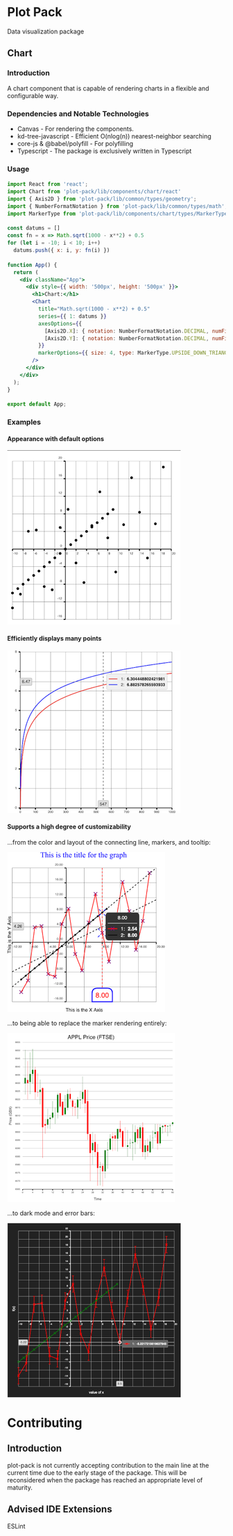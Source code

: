 # Plot Pack

Data visualization package

## Chart

### Introduction

A chart component that is capable of rendering charts in a flexible and configurable way.

### Dependencies and Notable Technologies

* Canvas - For rendering the components.
* kd-tree-javascript - Efficient O(nlog(n)) nearest-neighbor searching
* core-js & @babel/polyfill - For polyfilling
* Typescript - The package is exclusively written in Typescript

### Usage

```jsx
import React from 'react';
import Chart from 'plot-pack/lib/components/chart/react'
import { Axis2D } from 'plot-pack/lib/common/types/geometry';
import { NumberFormatNotation } from 'plot-pack/lib/common/types/math';
import MarkerType from 'plot-pack/lib/components/chart/types/MarkerType';

const datums = []
const fn = x => Math.sqrt(1000 - x**2) + 0.5
for (let i = -10; i < 10; i++)
  datums.push({ x: i, y: fn(i) })

function App() {
  return (
    <div className="App">
      <div style={{ width: '500px', height: '500px' }}>
        <h1>Chart:</h1>
        <Chart
          title="Math.sqrt(1000 - x**2) + 0.5"
          series={{ 1: datums }}
          axesOptions={{
            [Axis2D.X]: { notation: NumberFormatNotation.DECIMAL, numFigures: 0 },
            [Axis2D.Y]: { notation: NumberFormatNotation.DECIMAL, numFigures: 1 }
          }}
          markerOptions={{ size: 4, type: MarkerType.UPSIDE_DOWN_TRIANGLE, lineWidth: 1 }}
        />
      </div>
    </div>
  );
}

export default App;
```

### Examples

#### Appearance with default options

![](docs/components/chart/images/default_options.png)

#### Efficiently displays many points

![](docs/components/chart/images/variant_1.png)

#### Supports a high degree of customizability

...from the color and layout of the connecting line, markers, and tooltip:

![](docs/components/chart/images/variant_2.png)

...to being able to replace the marker rendering entirely:

![](docs/components/chart/images/variant_3.png)

...to dark mode and error bars:

![](docs/components/chart/images/variant_4.png)

# Contributing

## Introduction

plot-pack is not currently accepting contribution to the main line at the current time due to the early stage of the package. This will be reconsidered when the package has reached an appropriate level of maturity.

## Advised IDE Extensions

ESLint
